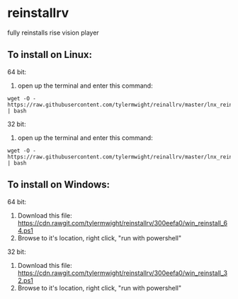 # reinstallrv
fully reinstalls rise vision player


## To install on Linux:


64 bit:

1. open up the terminal and enter this command:

```
wget -O - https://raw.githubusercontent.com/tylermwight/reinallrv/master/lnx_reinstall_64.sh | bash
```

32 bit:

1. open up the terminal and enter this command:

```
wget -O - https://raw.githubusercontent.com/tylermwight/reinallrv/master/lnx_reinstall_32.sh | bash
```


## To install on Windows:

64 bit:

1. Download this file: https://cdn.rawgit.com/tylermwight/reinstallrv/300eefa0/win_reinstall_64.ps1
2. Browse to it's location, right click, "run with powershell"

32 bit:

1. Download this file: https://cdn.rawgit.com/tylermwight/reinstallrv/300eefa0/win_reinstall_32.ps1
2. Browse to it's location, right click, "run with powershell"



